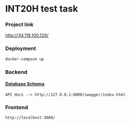 # INT20H test task

### Project link
http://34.118.100.129/

### Deployment

```bash
docker-compose up
```

### Backend

#### [Database Schema](https://dbdiagram.io/d/63dbfa70296d97641d7e0f84)

```
API docs --> http://127.0.0.1:8000/swagger/index.html
```

### Frontend

```http request
http://localhost:3000/
```
